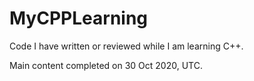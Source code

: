 # MyCPPLearning

Code I have written or reviewed while I am learning C++.

Main content completed on 30 Oct 2020, UTC.

